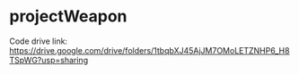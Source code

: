 # projectWeapon
Code drive link:
https://drive.google.com/drive/folders/1tbqbXJ45AjJM7OMoLETZNHP6_H8TSpWG?usp=sharing
